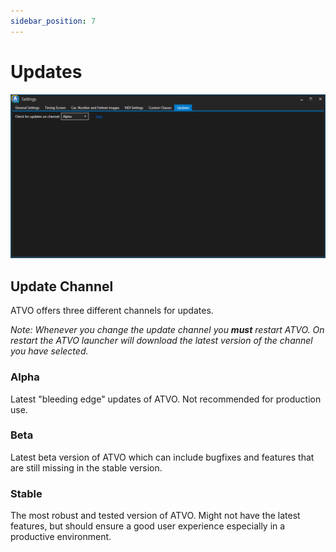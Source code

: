 ```yaml
---
sidebar_position: 7
---
```


# Updates
![ATVO Updates Settings](../../static/img/settings/atvo-settings-updates-settings.png)

## Update Channel
ATVO offers three different channels for updates.

_Note: Whenever you change the update channel you **must** restart ATVO. On restart the ATVO launcher will download the latest version of the channel you have selected._

### Alpha
Latest "bleeding edge" updates of ATVO. Not recommended for production use.

### Beta
Latest beta version of ATVO which can include bugfixes and features that are still missing in the stable version.

### Stable
The most robust and tested version of ATVO. Might not have the latest features, but should ensure a good user experience especially in a productive environment.